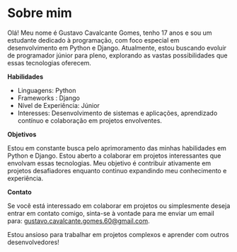 # Sobre mim

Olá! Meu nome é Gustavo Cavalcante Gomes, tenho 17 anos e sou um estudante dedicado à programação, com foco especial em desenvolvimento em Python e Django. Atualmente, estou buscando evoluir de programador júnior para pleno, explorando as vastas possibilidades que essas tecnologias oferecem.


**Habilidades**
- Linguagens: Python
- Frameworks : Django
- Nível de Experiência: Júnior
- Interesses: Desenvolvimento de sistemas e aplicações, aprendizado contínuo e colaboração em projetos envolventes.



**Objetivos**

Estou em constante busca pelo aprimoramento das minhas habilidades em Python e Django. Estou aberto a colaborar em projetos interessantes que envolvam essas tecnologias. Meu objetivo é contribuir ativamente em projetos desafiadores enquanto continuo expandindo meu conhecimento e experiência.

**Contato**

Se você está interessado em colaborar em projetos ou simplesmente deseja entrar em contato comigo, sinta-se à vontade para me enviar um email para: gustavo.cavalcante.gomes.60@gmail.com.

Estou ansioso para trabalhar em projetos complexos e aprender com outros desenvolvedores!
